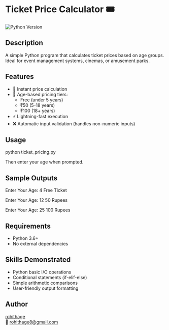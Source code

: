 # Ticket Price Calculator 🎟️

![Python Version](https://img.shields.io/badge/python-3.6+-blue.svg)

## Description
A simple Python program that calculates ticket prices based on age groups. Ideal for event management systems, cinemas, or amusement parks.

## Features
- 🎯 Instant price calculation
- 🧒 Age-based pricing tiers:
  - Free (under 5 years)
  - ₹50 (5-18 years)
  - ₹100 (18+ years)
- ⚡ Lightning-fast execution
- ❌ Automatic input validation (handles non-numeric inputs)

## Usage
python ticket_pricing.py

Then enter your age when prompted.

## Sample Outputs
Enter Your Age: 4
Free Ticket

Enter Your Age: 12
50 Rupees

Enter Your Age: 25
100 Rupees

## Requirements
- Python 3.6+
- No external dependencies

## Skills Demonstrated
- Python basic I/O operations
- Conditional statements (if-elif-else)
- Simple arithmetic comparisons
- User-friendly output formatting

## Author
[rohithage](https://github.com/rohithage)  
📧 rohithage8@gmail.com
